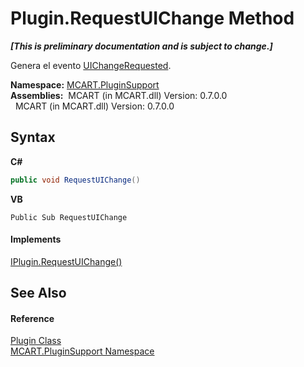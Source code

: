 # Plugin.RequestUIChange Method 
 _**\[This is preliminary documentation and is subject to change.\]**_

Genera el evento <a href="7e831f90-04d1-ed15-6ac1-3389a93588a5">UIChangeRequested</a>.

**Namespace:**&nbsp;<a href="4abc7841-aae2-1ecc-94fa-a3d251746bda">MCART.PluginSupport</a><br />**Assemblies:**&nbsp;&nbsp;MCART (in MCART.dll) Version: 0.7.0.0<br />&nbsp;&nbsp;MCART (in MCART.dll) Version: 0.7.0.0<br />

## Syntax

**C#**<br />
``` C#
public void RequestUIChange()
```

**VB**<br />
``` VB
Public Sub RequestUIChange
```


#### Implements
<a href="8c70b32c-f24e-611e-6587-0b7eda98d4c1">IPlugin.RequestUIChange()</a><br />

## See Also


#### Reference
<a href="a9773c1d-7ff5-ea9a-06bc-836b7335120f">Plugin Class</a><br /><a href="4abc7841-aae2-1ecc-94fa-a3d251746bda">MCART.PluginSupport Namespace</a><br />